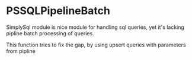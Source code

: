 # PSSQLPipelineBatch

SimplySql module is nice module for handling sql queries, yet it's lacking pipline batch processing of queries.

This function tries to fix the gap, by using upsert queries with parameters from pipline
